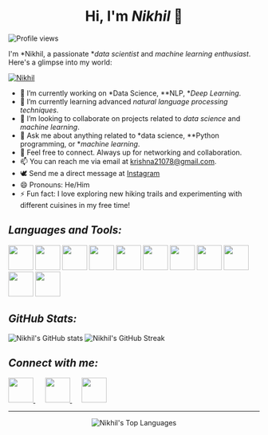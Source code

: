 <h1 align="center">Hi, I'm <em>Nikhil</em> 👋</h1>

![Profile views](https://komarev.com/ghpvc/?username=NIKK0001&color=blueviolet) 

I'm *Nikhil, a passionate **data scientist* and *machine learning enthusiast*. Here's a glimpse into my world:

<p align="left"> 
    <a href="https://github.com/ryo-ma/github-profile-trophy">
        <img src="https://github-profile-trophy.vercel.app/?username=NIKK0001&theme=radical" alt="Nikhil" />
    </a>
</p>

- 🔭 I’m currently working on *Data Science, **NLP, **Deep Learning*.
- 🌱 I’m currently learning advanced *natural language processing techniques*.
- 👯 I’m looking to collaborate on projects related to *data science* and *machine learning*.
- 💬 Ask me about anything related to *data science, **Python programming, or **machine learning*.
- 🤍 Feel free to connect. Always up for networking and collaboration.
- 📫 You can reach me via email at krishna21078@gmail.com.
- 🕊️ Send me a direct message at [Instagram](https://www.instagram.com/pratap.nikhil_/)
- 😄 Pronouns: He/Him
- ⚡ Fun fact: I love exploring new hiking trails and experimenting with different cuisines in my free time!

## *Languages and Tools:*
[<img src="https://e7.pngegg.com/pngimages/520/669/png-clipart-c-logo-c-programming-language-computer-icons-computer-programming-programming-miscellaneous-blue.png" width="50">](#) 
[<img src="https://i.pinimg.com/originals/44/04/ba/4404baaea65f8ba3734d75388649588a.png" width="50">](#)
[<img src="https://upload.wikimedia.org/wikipedia/commons/thumb/0/0a/Python.svg/640px-Python.svg.png" width="50">](#) 
[<img src="https://upload.wikimedia.org/wikipedia/commons/thumb/2/22/Pandas_mark.svg/1200px-Pandas_mark.svg.png" width="50">](#) 
[<img src="https://upload.wikimedia.org/wikipedia/commons/d/d5/Hey_Machine_Learning_Logo.png" width="50">](#) 
[<img src="https://p1.hiclipart.com/preview/507/698/448/big-data-machine-learning-deep-learning-with-python-artificial-intelligence-artificial-neural-network-computer-science-open-neural-network-exchange-computer-software-png-clipart.jpg" width="50">](#) 
[<img src="https://user-images.githubusercontent.com/67586773/105040771-43887300-5a88-11eb-9f01-bee100b9ef22.png" width="50">](#)
[<img src="https://cdn-icons-png.freepik.com/512/9831/9831342.png" width="50">](#)
[<img src="https://upload.wikimedia.org/wikipedia/commons/thumb/5/53/OpenCV_Logo_with_text.png/487px-OpenCV_Logo_with_text.png" width="50">](#)
[<img src="https://www.clipartmax.com/png/middle/112-1125431_google-releases-its-image-recognition-technology-to-tensorflow-logo.png" width="50">](#)
[<img src="https://w7.pngwing.com/pngs/571/118/png-transparent-keras-logo-thumbnail.png" width="50">](#)

## *GitHub Stats:*
![Nikhil's GitHub stats](https://github-readme-stats.vercel.app/api?username=NIKK0001&show_icons=true&theme=radical)
![Nikhil's GitHub Streak](https://github-readme-streak-stats.herokuapp.com/?user=NIKK0001&theme=radical)

## *Connect with me:*
<p>
    <a href="https://www.kaggle.com/nikku2611">
        <img src="https://cdn3.iconfinder.com/data/icons/logos-and-brands-adobe/512/189_Kaggle-512.png" width="50">
    </a> 
    &nbsp;&nbsp;&nbsp;&nbsp;
    <a href="https://www.linkedin.com/in/nikhil-pratap-singh-82568721b/">
        <img src="https://cdn1.iconfinder.com/data/icons/logotypes/32/circle-linkedin-512.png" width="50">
    </a>
    &nbsp;&nbsp;&nbsp;&nbsp;
    <a href="https://twitter.com/NIKHILPRAT1457">
        <img src="https://upload.wikimedia.org/wikipedia/commons/thumb/6/6f/Logo_of_Twitter.svg/220px-Logo_of_Twitter.svg.png" width="50">
    </a>
</p>

---

<p align="center">
    <img src="https://github-readme-stats.vercel.app/api/top-langs/?username=NIKK0001&layout=compact&theme=radical" alt="Nikhil's Top Languages" />
</p>
